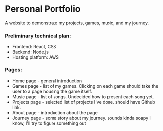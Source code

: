 # Personal Portfolio

A website to demonstrate my projects, games, music, and my journey.

### Preliminary technical plan: 
* Frontend: React, CSS
* Backend: Node.js
* Hosting platform: AWS

### Pages:
- Home page - general introduction <br>
- Games page - list of my games. Clicking on each game should take the user to a page housing the game itself.
- Music page - list of songs. Undecided how to present each song yet.
- Projects page - selected list of projects I've done. should have Github link.
- About page - introduction about the page
- Journey page - some story about my journey. sounds kinda soapy I know, I'll try to figure something out
